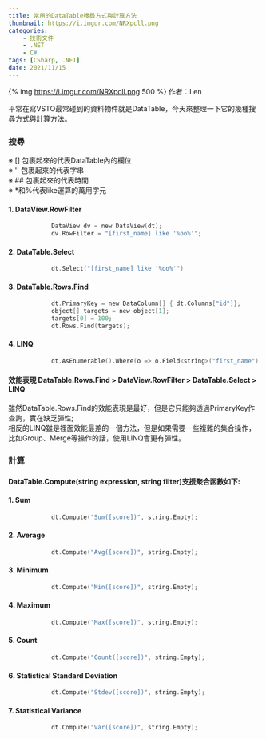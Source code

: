 ```yaml
---
title: 常用的DataTable搜尋方式與計算方法
thumbnail: https://i.imgur.com/NRXpcll.png
categories: 
	- 技術文件
    - .NET
	- C#
tags: [CSharp, .NET]
date: 2021/11/15
---
```


{% img https://i.imgur.com/NRXpcll.png 500 %}
作者：Len

平常在寫VSTO最常碰到的資料物件就是DataTable，今天來整理一下它的幾種搜尋方式與計算方法。

<!-- more --> 

### 搜尋

※ [] 包裹起來的代表DataTable內的欄位  
※ '' 包裹起來的代表字串  
※ ## 包裹起來的代表時間  
※ *和%代表like運算的萬用字元  

#### 1. DataView.RowFilter 
```c
            DataView dv = new DataView(dt);
            dv.RowFilter = "[first_name] like '%oo%'";
```
#### 2. DataTable.Select
```c
            dt.Select("[first_name] like '%oo%'")
```
#### 3. DataTable.Rows.Find
```c
            dt.PrimaryKey = new DataColumn[] { dt.Columns["id"]};
            object[] targets = new object[1];
            targets[0] = 100;
            dt.Rows.Find(targets);
```
#### 4. LINQ
```c
            dt.AsEnumerable().Where(o => o.Field<string>("first_name").Contains("oo"));
```
#### 效能表現 DataTable.Rows.Find > DataView.RowFilter > DataTable.Select > LINQ
雖然DataTable.Rows.Find的效能表現是最好，但是它只能夠透過PrimaryKey作查詢，實在缺乏彈性;  
相反的LINQ雖是裡面效能最差的一個方法，但是如果需要一些複雜的集合操作，比如Group、Merge等操作的話，使用LINQ會更有彈性。


### 計算
#### DataTable.Compute(string expression, string filter)支援聚合函數如下:
#### 1. Sum
```c
            dt.Compute("Sum([score])", string.Empty);
```
#### 2. Average
```c
            dt.Compute("Avg([score])", string.Empty);
```
#### 3. Minimum 
```c
            dt.Compute("Min([score])", string.Empty);
```
#### 4. Maximum
```c
            dt.Compute("Max([score])", string.Empty);
```
#### 5. Count
```c
            dt.Compute("Count([score])", string.Empty);
```
#### 6. Statistical Standard Deviation
```c
            dt.Compute("Stdev([score])", string.Empty);
```
#### 7. Statistical Variance
```c
            dt.Compute("Var([score])", string.Empty);
```